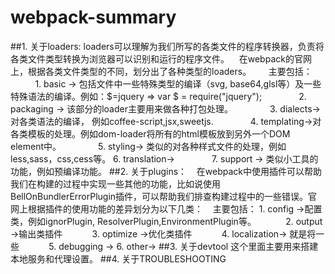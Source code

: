 # webpack-summary
##1. 关于loaders:
    loaders可以理解为我们所写的各类文件的程序转换器，负责将各类文件类型转换为浏览器可以识别和运行的程序文件。
    在webpack的官网上，根据各类文件类型的不同，划分出了各种类型的loaders。
        主要包括：
                1. basic -> 包括文件中一些特殊类型的编译（svg, base64,glsl等）及一些特殊语法的编译。例如：$=jquery => var $ = require("jquery");
                2. packaging -> 该部分的loader主要用来做各种打包处理。 
                3. dialects-> 对各类语法的编译， 例如coffee-script,jsx,sweetjs.
                4. templating->对各类模板的处理。例如dom-loader将所有的html模板放到另外一个DOM element中。
                5. styling-> 类似的对各种样式文件的处理，例如less,sass，css,cess等。
                6. translation->
                7. support -> 类似小工具的功能，例如预编译功能。
##2. 关于plugins：
    在webpack中使用插件可以帮助我们在构建的过程中实现一些其他的功能，比如说使用 BellOnBundlerErrorPlugin插件，可以帮助我们排查构建过程中的一些错误。官网上根据插件的使用功能的差异划分为以下几类：
    主要包括：
            1. config ->配置类，例如ignorPlugin, ResolverPlugin,EnvironmentPlugin等。
            2. output ->输出类插件
            3. optimize ->优化类插件
            4. localization-> 就是将一些
            5. debugging ->
            6. other->
##3. 关于devtool 这个里面主要用来搭建本地服务和代理设置。
##4. 关于TROUBLESHOOTING
